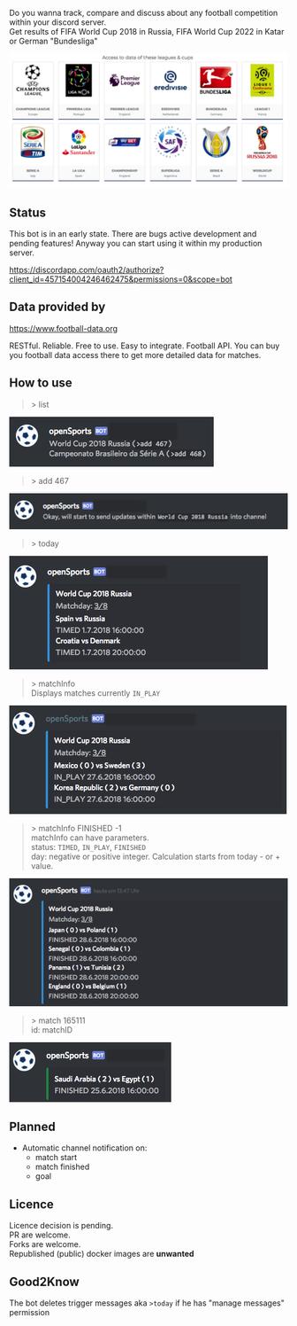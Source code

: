 Do you wanna track, compare and discuss about any football competition within your discord server.  
Get results of FIFA World Cup 2018 in Russia, FIFA World Cup 2022 in Katar or German "Bundesliga"

![provided access](https://raw.githubusercontent.com/roest01/discord-sport-bot/master/readme/access.png)

## Status
This bot is in an early state. There are bugs active development and pending features!
Anyway you can start using it within my production server.

https://discordapp.com/oauth2/authorize?client_id=457154004246462475&permissions=0&scope=bot


## Data provided by
https://www.football-data.org

RESTful. Reliable. Free to use. Easy to integrate. Football API.
You can buy you football data access there to get more detailed data for matches.

## How to use


> \> list

![list result](https://raw.githubusercontent.com/roest01/discord-sport-bot/master/readme/list_result.png)


> \> add 467

![add result](https://raw.githubusercontent.com/roest01/discord-sport-bot/master/readme/add_result.png)

> \> today

![today result](https://raw.githubusercontent.com/roest01/discord-sport-bot/master/readme/today_result.png)

> \> matchInfo  
Displays matches currently `IN_PLAY`

![matchInfo result](https://raw.githubusercontent.com/roest01/discord-sport-bot/master/readme/matchInfo_result.png)

> \> matchInfo FINISHED -1  
matchInfo can have parameters.  
status: `TIMED`, `IN_PLAY`, `FINISHED`  
day: negative or positive integer. Calculation starts from today - or + value.

![matchInfo result](https://raw.githubusercontent.com/roest01/discord-sport-bot/master/readme/matchInfo_finished_yesterday_result.png)

> \> match 165111  
id: matchID

![match result](https://raw.githubusercontent.com/roest01/discord-sport-bot/master/readme/match_result.png)


## Planned
* Automatic channel notification on:
  * match start
  * match finished
  * goal

## Licence
Licence decision is pending.  
PR are welcome.  
Forks are welcome.  
Republished (public) docker images are **unwanted**  

## Good2Know
The bot deletes trigger messages aka `>today` if he has "manage messages" permission
